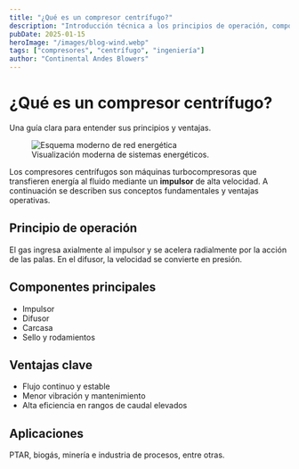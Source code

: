 ```yaml
---
title: "¿Qué es un compresor centrífugo?"
description: "Introducción técnica a los principios de operación, componentes y ventajas de los compresores centrífugos."
pubDate: 2025-01-15
heroImage: "/images/blog-wind.webp"
tags: ["compresores", "centrífugo", "ingeniería"]
author: "Continental Andes Blowers"
---
```


# ¿Qué es un compresor centrífugo?

<p class="text-xl font-semibold text-heading-2 mt-2">
  Una guía clara para entender sus principios y ventajas.
  </p>

<figure class="blog-figure my-8 w-full md:w-auto max-w-[500px] aspect-square rounded-2xl overflow-hidden shadow-md">
  <img src="/images/blog-smart-grid.webp" alt="Esquema moderno de red energética" class="w-full h-full object-cover" />
  <figcaption class="text-sm opacity-70 mt-2 text-center">Visualización moderna de sistemas energéticos.</figcaption>
</figure>

Los compresores centrífugos son máquinas turbocompresoras que transfieren energía al fluido mediante un **impulsor** de alta velocidad. A continuación se describen sus conceptos fundamentales y ventajas operativas.

## Principio de operación

El gas ingresa axialmente al impulsor y se acelera radialmente por la acción de las palas. En el difusor, la velocidad se convierte en presión.

## Componentes principales

- Impulsor
- Difusor
- Carcasa
- Sello y rodamientos

## Ventajas clave

- Flujo continuo y estable
- Menor vibración y mantenimiento
- Alta eficiencia en rangos de caudal elevados

## Aplicaciones

PTAR, biogás, minería e industria de procesos, entre otras.

